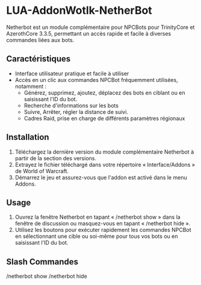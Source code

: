 # LUA-AddonWotlk-NetherBot

Netherbot est un module complémentaire pour NPCBots pour TrinityCore et AzerothCore 3.3.5, permettant un accès rapide et facile à diverses commandes liées aux bots.

## Caractéristiques
- Interface utilisateur pratique et facile à utiliser
- Accès en un clic aux commandes NPCBot fréquemment utilisées, notamment :
  - Générez, supprimez, ajoutez, déplacez des bots en ciblant ou en saisissant l'ID du bot.
  - Recherche d'informations sur les bots
  - Suivre, Arrêter, régler la distance de suivi.
  - Cadres Raid, prise en charge de différents paramètres régionaux

## Installation
1. Téléchargez la dernière version du module complémentaire Netherbot à partir de la section des versions.
2. Extrayez le fichier téléchargé dans votre répertoire « Interface/Addons » de World of Warcraft.
3. Démarrez le jeu et assurez-vous que l'addon est activé dans le menu Addons.

## Usage
1. Ouvrez la fenêtre Netherbot en tapant « /netherbot show » dans la fenêtre de discussion ou masquez-vous en tapant « /netherbot hide ».
2. Utilisez les boutons pour exécuter rapidement les commandes NPCBot en sélectionnant une cible ou soi-même pour tous vos bots ou en saisissant l'ID du bot.

## Slash Commandes
/netherbot show
/netherbot hide
